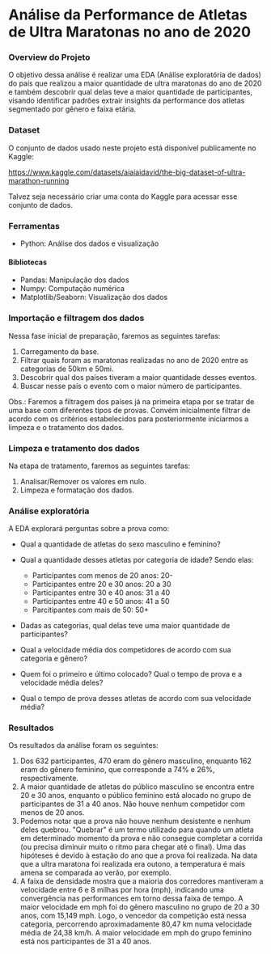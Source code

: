 # Análise da Performance de Atletas de Ultra Maratonas no ano de 2020

### Overview do Projeto

O objetivo dessa análise é realizar uma EDA (Análise exploratória de dados) do país que realizou a maior quantidade de ultra maratonas do ano de 2020 e também descobrir qual delas teve a maior quantidade de participantes, visando identificar padrões extrair insights da performance dos atletas segmentado por gênero e faixa etária. 

### Dataset

O conjunto de dados usado neste projeto está disponível publicamente no Kaggle:

https://www.kaggle.com/datasets/aiaiaidavid/the-big-dataset-of-ultra-marathon-running

Talvez seja necessário criar uma conta do Kaggle para acessar esse conjunto de dados.

### Ferramentas 

- Python: Análise dos dados e visualização
  
#### Bibliotecas

- Pandas: Manipulação dos dados
- Numpy: Computação numérica
- Matplotlib/Seaborn: Visualização dos dados

### Importação e filtragem dos dados
Nessa fase inicial de preparação, faremos as seguintes tarefas:

1. Carregamento da base.
2. Filtrar quais foram as maratonas realizadas no ano de 2020 entre as categorias de 50km e 50mi.
3. Descobrir qual dos países tiveram a maior quantidade desses eventos.
4. Buscar nesse país o evento com o maior número de participantes.
   
Obs.: Faremos a filtragem dos países já na primeira etapa por se tratar de uma base com diferentes tipos de provas. Convém inicialmente filtrar de acordo com os critérios estabelecidos para posteriormente iniciarmos a limpeza e o tratamento dos dados.

### Limpeza e tratamento dos dados

Na etapa de tratamento, faremos as seguintes tarefas:
1. Analisar/Remover os valores em nulo.
2. Limpeza e formatação dos dados.

### Análise exploratória

A EDA explorará perguntas sobre a prova como:

- Qual a quantidade de atletas do sexo masculino e feminino?
- Qual a quantidade desses atletas por categoria de idade? Sendo elas:
  
  - Participantes com menos de 20 anos: 20-
  - Participantes entre 20 e 30 anos: 20 a 30
  - Participantes entre 30 e 40 anos: 31 a 40
  - Participantes entre 40 e 50 anos: 41 a 50
  - Parcitipantes com mais de 50: 50+

 - Dadas as categorias, qual delas teve uma maior quantidade de participantes?
 - Qual a velocidade média dos competidores de acordo com sua categoria e gênero?
 - Quem foi o primeiro e último colocado? Qual o tempo de prova e a velocidade média deles?
 - Qual o tempo de prova desses atletas de acordo com sua velocidade média?

### Resultados

Os resultados da análise foram os seguintes:
1. Dos 632 participantes, 470 eram do gênero masculino, enquanto 162 eram do gênero feminino, que corresponde a 74% e 26%, respectivamente.
2. A maior quantidade de atletas do público masculino se encontra entre 20 e 30 anos, enquanto o público feminino está alocado no grupo de participantes de 31 a 40 anos. Não houve nenhum competidor com menos de 20 anos.
3. Podemos notar que a prova não houve nenhum desistente e nenhum deles quebrou. "Quebrar" é um termo utilizado para quando um atleta em determinado momento da prova e não consegue completar a corrida
(ou precisa diminuir muito o ritmo para chegar até o final). Uma das hipóteses é devido à estação do ano que a prova foi realizada. Na data que a ultra maratona foi realizada era outono, a temperatura é mais amena se comparada ao verão, por exemplo.
4. A faixa de densidade mostra que a maioria dos corredores mantiveram a velocidade entre 6 e 8 milhas por hora (mph), indicando uma convergência nas performances em torno dessa faixa de tempo. A maior velocidade em mph foi do gênero masculino no grupo de 20 a 30 anos, com 15,149 mph. Logo, o vencedor da competição está nessa categoria, percorrendo aproximadamente 80,47 km numa velocidade média de 24,38 km/h. A maior velocidade em mph do grupo feminino está nos participantes de 31 a 40 anos.


